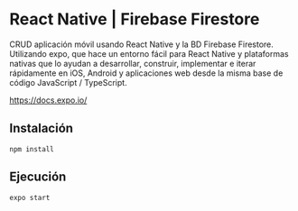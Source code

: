 
# React Native | Firebase Firestore

CRUD aplicación móvil usando React Native y la BD Firebase Firestore.
Utilizando expo, que hace un entorno fácil para React Native y plataformas nativas que lo ayudan a desarrollar, construir, implementar e iterar rápidamente en iOS, Android y aplicaciones web desde la misma base de código JavaScript / TypeScript.

https://docs.expo.io/


## Instalación

```
npm install
```

## Ejecución

```
expo start
```